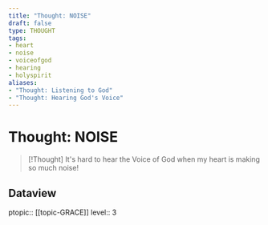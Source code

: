 ```yaml
---
title: "Thought: NOISE"
draft: false
type: THOUGHT
tags:
- heart
- noise
- voiceofgod
- hearing
- holyspirit
aliases:
- "Thought: Listening to God"
- "Thought: Hearing God's Voice"
---
```

# Thought: NOISE
> [!Thought]
> It's hard to hear the Voice of God when my heart is making so much noise!

## Dataview
ptopic:: [[topic-GRACE]]
level:: 3
